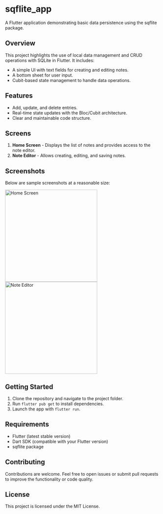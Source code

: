 # sqflite_app

A Flutter application demonstrating basic data persistence using the sqflite package.

## Overview

This project highlights the use of local data management and CRUD operations with SQLite in Flutter. It includes:

- A simple UI with text fields for creating and editing notes.
- A bottom sheet for user input.
- Cubit-based state management to handle data operations.

## Features

- Add, update, and delete entries.
- Real-time state updates with the Bloc/Cubit architecture.
- Clear and maintainable code structure.

## Screens

1. **Home Screen** - Displays the list of notes and provides access to the note editor.
2. **Note Editor** - Allows creating, editing, and saving notes.

## Screenshots

Below are sample screenshots at a reasonable size:

<img src="https://github.com/user-attachments/assets/bc8fbdc6-1005-4f69-8226-512f447d5fad" alt="Home Screen" width="300" />
<img src="https://github.com/user-attachments/assets/88462d37-3424-4993-a4ea-30c79527f1ab" alt="Note Editor" width="300" />

## Getting Started

1. Clone the repository and navigate to the project folder.
2. Run `flutter pub get` to install dependencies.
3. Launch the app with `flutter run`.

## Requirements

- Flutter (latest stable version)
- Dart SDK (compatible with your Flutter version)
- sqflite package

## Contributing

Contributions are welcome. Feel free to open issues or submit pull requests to improve the functionality or code quality.

## License

This project is licensed under the MIT License.
